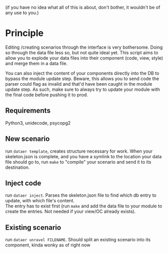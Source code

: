 (if you have no idea what all of this is about, don't bother, it wouldn't be
of any use to you.)

# Principle
Editing /creating scenarios through the interface is very bothersome. Doing so
through the data file less so, but not quite ideal yet. This script aims to
allow you to explode your data files into their component (code, view, style)
and merge them in a data file.

You can also inject the content of your components directly into the DB to
bypass the module update step. Beware, this allows you to send code the parser
could flag as invalid and that'd have been caught in the module update step.
As such, make sure to always try to update your module with the final code before
pushing it to prod.

## Requirements
Python3, unidecode, psycopg2

## New scenario
run `dataer template`, creates structure necessary for work.
When your skeleton.json is complete, and you have a symlink to the location
your data file should go to, run `make` to "compile" your scenario and send it to its
destination.

## Inject code
run `dataer inject`. Parses the skeleton.json file to find which db entry to update, with which file's content.  
The entry has to exist first (run `make` and add the data file to your module to create the entries. Not needed if
your view/OC already exists).

## Existing scenario
run `dataer unravel FILENAME`. Should split an existing scenario into its component, kinda wonky as of right now
